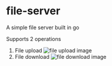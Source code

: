 # file-server

A simple file server built in go

Supports 2 operations

1. File upload
   ![file upload image](https://i.imgur.com/A9P4VUA.png)
2. File download
   ![file download image](https://i.imgur.com/rFKg6Zs.png)
